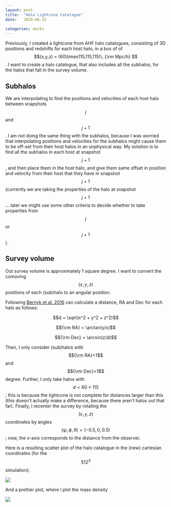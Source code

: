 ```yaml
---
layout: post
title:  "Halo Lightcone Catalogue"
date:   2020-06-22

categories: mocks
---
```



Previously, I created a lightcone from AHF halo catalogues, consisting of 3D positions and redshifts for each host halo, in a box of of $$(x,y,z) = (60\times115,115,115)\, {\rm Mpc/h} $$. I want to create a halo catalogue, that also includes all the subhalos, for the halos that fall in the survey volume.


## Subhalos

We are interpolating to find the positions and velocities of each host halo between snapshots $$j$$ and $$j+1$$. I am not doing the same thing with the subhalos, because I was worried that interpolating positions and velocities for the subhalos might cause them to be off-set from their host halos in an unphysical way. My solution is to find all the subhalos in each host at snapshot $$j+1$$, and then place them in the host halo, and give them same offset in position and velocity from their host that they have in snapshot $$j+1$$ (currently we are taking the properties of the halo at snapshot $$j+1$$... later we might use some other criteria to decide whether to take properties from $$j$$ or $$j+1$$).



## Survey volume

Out survey volume is approximately 1 square degree. I want to convert the comoving $$(x,y,z)$$ positions of each
(sub)halo to an angular position.

Following <a href="https://ui.adsabs.harvard.edu/abs/2016ApJS..223....9B/abstract">Bernyk et al. 2016</a> can calculate a distance, RA and Dec for each halo as follows:

$$d = \sqrt(x^2 + y^2 + z^2)$$

$${\rm RA} = \arctan(y/x)$$

$${\rm Dec} = \arcsin(z/d)$$

Then, I only consider (sub)halos with $${\rm RA}<1$$ and $${\rm Dec}<1$$ degree. Further, I only take halos with $$d<60\times115$$; this is because the lightcone is not complete for distances larger than this (this doesn't actually make a difference, because there aren't halos out that far). Finally, I recenter the survey by rotating the $$(x,y,z)$$ coordinates by angles $$(\psi,\phi,\theta) = (-0.5,0,0.5)$$; now, the x-axis corresponds to the distance from the observer.

Here is a resulting scatter plot of the halo catalogue in the (new) cartesian coordinates (for the $$512^3$$ simulation):

<img src="{{ site.baseurl }}/assets/plots/20200622_HaloLightCone.png">

And a prettier plot, where I plot the mass density

<img src="{{ site.baseurl }}/assets/plots/20200622_HaloLightCone2.png">

